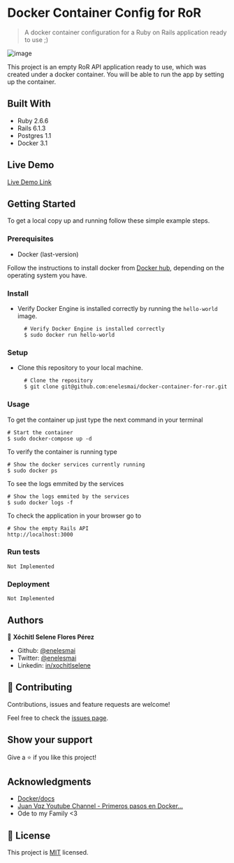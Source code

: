 # Docker Container Config for RoR

> A docker container configuration for a Ruby on Rails application ready to use ;)

![image](https://user-images.githubusercontent.com/5160907/110696898-43b40d80-81b1-11eb-9d15-049e6470bd28.png)

This project is an empty RoR API application ready to use, which was created under a docker container. You will be able to run the app by setting up the container.

## Built With

- Ruby 2.6.6
- Rails 6.1.3
- Postgres 1.1
- Docker 3.1

## Live Demo

[Live Demo Link](https://livedemo.com)


## Getting Started

To get a local copy up and running follow these simple example steps.

### Prerequisites
- Docker (last-version)

Follow the instructions to install docker from [Docker hub](https://docs.docker.com/get-docker/), depending on the operating system you have.

### Install

- Verify Docker Engine is installed correctly by running the `hello-world` image.

        # Verify Docker Engine is installed correctly
        $ sudo docker run hello-world

### Setup
- Clone this repository to your local machine.

        # Clone the repository
        $ git clone git@github.com:enelesmai/docker-container-for-ror.git

### Usage
To get the container up just type the next command in your terminal

    # Start the container
    $ sudo docker-compose up -d

To verify the container is running type
    
    # Show the docker services currently running 
    $ sudo docker ps

To see the logs emmited by the services

    # Show the logs emmited by the services
    $ sudo docker logs -f

To check the application in your browser go to

    # Show the empty Rails API
    http://localhost:3000

### Run tests
    Not Implemented

### Deployment
    Not Implemented



## Authors

👤 **Xóchitl Selene Flores Pérez**

- Github: [@enelesmai](https://github.com/enelesmai)
- Twitter: [@enelesmai](https://twitter.com/enelesmai)
- Linkedin: [in/xochitlselene](https://linkedin.com/in/xochitlselene)


## 🤝 Contributing

Contributions, issues and feature requests are welcome!

Feel free to check the [issues page](issues/).

## Show your support

Give a ⭐️ if you like this project!

## Acknowledgments

- [Docker/docs](https://docs.docker.com/)
- [Juan Vqz Youtube Channel - Primeros pasos en Docker...](https://www.youtube.com/channel/UC9bsDBNvCZEEjrjFdFLtIYA)
- Ode to my Family <3

## 📝 License

This project is [MIT](lic.url) licensed.
